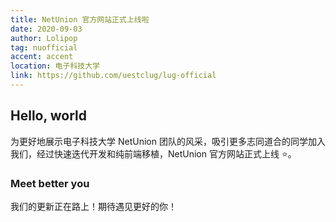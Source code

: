 ```yaml
---
title: NetUnion 官方网站正式上线啦
date: 2020-09-03
author: Lolipop
tag: nuofficial
accent: accent
location: 电子科技大学
link: https://github.com/uestclug/lug-official
---
```

## Hello, world

为更好地展示电子科技大学 NetUnion 团队的风采，吸引更多志同道合的同学加入我们，经过快速迭代开发和纯前端移植，NetUnion 官方网站正式上线 :star:。

### Meet better you

我们的更新正在路上！期待遇见更好的你！

